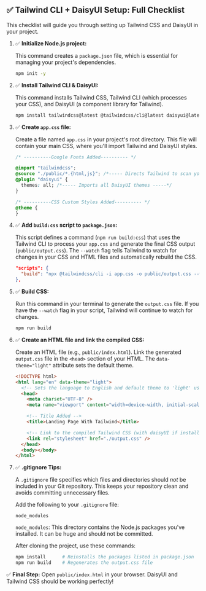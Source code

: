 ## ✅ Tailwind CLI + DaisyUI Setup: Full Checklist

This checklist will guide you through setting up Tailwind CSS and DaisyUI in your project.

1.  ✅ **Initialize Node.js project:**

    This command creates a `package.json` file, which is essential for managing your project's dependencies.

    ```bash
    npm init -y
    ```

2.  ✅ **Install Tailwind CLI & DaisyUI:**

    This command installs Tailwind CSS, Tailwind CLI (which processes your CSS), and DaisyUI (a component library for Tailwind).

    ```bash
    npm install tailwindcss@latest @tailwindcss/cli@latest daisyui@latest
    ```

3.  ✅ **Create `app.css` file:**

    Create a file named `app.css` in your project's root directory. This file will contain your main CSS, where you'll import Tailwind and DaisyUI styles.

    ```css
    /* ----------Google Fonts Added---------- */

    @import "tailwindcss";
    @source "./public/*.{html,js}"; /*----- Directs Tailwind to scan your HTML and JS files for Tailwind classes -----*/
    @plugin "daisyui" {
      themes: all; /*----- Imports all DaisyUI themes -----*/
    }

    /* ----------CSS Custom Styles Added---------- */
    @theme {
    }
    ```

4.  ✅ **Add `build:css` script to `package.json`:**

    This script defines a command (`npm run build:css`) that uses the Tailwind CLI to process your `app.css` and generate the final CSS output (`public/output.css`). The `--watch` flag tells Tailwind to watch for changes in your CSS and HTML files and automatically rebuild the CSS.

    ```json
    "scripts": {
      "build": "npx @tailwindcss/cli -i app.css -o public/output.css --watch"
    },
    ```

5.  ✅ **Build CSS:**

    Run this command in your terminal to generate the `output.css` file. If you have the `--watch` flag in your script, Tailwind will continue to watch for changes.

    ```bash
    npm run build
    ```

6.  ✅ **Create an HTML file and link the compiled CSS:**

    Create an HTML file (e.g., `public/index.html`). Link the generated `output.css` file in the `<head>` section of your HTML. The `data-theme="light"` attribute sets the default theme.

    ```html
    <!DOCTYPE html>
    <html lang="en" data-theme="light">
      <!-- Sets the language to English and default theme to 'light' using daisyUI -->
      <head>
        <meta charset="UTF-8" />
        <meta name="viewport" content="width=device-width, initial-scale=1.0" />

        <!-- Title Added -->
        <title>Landing Page With Tailwind</title>

        <!-- Link to the compiled Tailwind CSS (with daisyUI if installed) -->
        <link rel="stylesheet" href="./output.css" />
      </head>
      <body></body>
    </html>
    ```

7.  ✅ **.gitignore Tips:**

    A `.gitignore` file specifies which files and directories should _not_ be included in your Git repository. This keeps your repository clean and avoids committing unnecessary files.

    Add the following to your `.gitignore` file:

    ```
    node_modules
    ```

    `node_modules`: This directory contains the Node.js packages you've installed. It can be huge and should not be committed.

    After cloning the project, use these commands:

    ```bash
    npm install      # Reinstalls the packages listed in package.json
    npm run build    # Regenerates the output.css file
    ```

✅ **Final Step:** Open `public/index.html` in your browser. DaisyUI and Tailwind CSS should be working perfectly!
